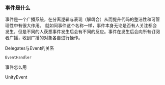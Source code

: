 ### 事件是什么
事件是一个广播系统，在分离逻辑与表现（解耦合）从而提升代码的整洁性和可管理性中有很大作用。
就如同事件这个名称一样，事件本身无论是否有人关注都会发生，但是不同的人获悉事件发生后会有不同的反应。事件在发生后会向所有订阅者广播，收到广播的对象各自进行操作。

Delegates与Event的关系

	EventHandler

事件怎么用

UnityEvent